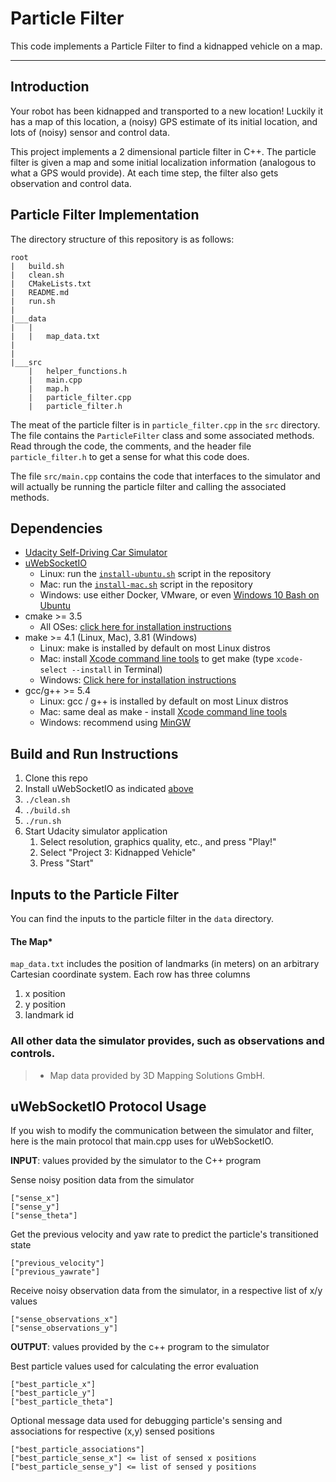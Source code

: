 # Particle Filter

This code implements a Particle Filter to find a kidnapped vehicle on a map. 

---

## Introduction
Your robot has been kidnapped and transported to a new location! Luckily it has a map of this location, a (noisy) GPS estimate of its initial location, and lots of (noisy) sensor and control data.

This project implements a 2 dimensional particle filter in C++. The particle filter is given a map and some initial localization information (analogous to what a GPS would provide). At each time step, the filter also gets observation and control data. 

## Particle Filter Implementation
The directory structure of this repository is as follows:

```
root
|   build.sh
|   clean.sh
|   CMakeLists.txt
|   README.md
|   run.sh
|
|___data
|   |   
|   |   map_data.txt
|   
|   
|___src
    |   helper_functions.h
    |   main.cpp
    |   map.h
    |   particle_filter.cpp
    |   particle_filter.h
```

The meat of the particle filter is in `particle_filter.cpp` in the `src` directory. The file contains the `ParticleFilter` class and some associated methods. Read through the code, the comments, and the header file `particle_filter.h` to get a sense for what this code does.

The file `src/main.cpp` contains the code that interfaces to the simulator and will actually be running the particle filter and calling the associated methods.

## Dependencies
* [Udacity Self-Driving Car Simulator](https://github.com/udacity/self-driving-car-sim/releases)
* [uWebSocketIO](https://github.com/uWebSockets/uWebSockets)
    * Linux: run the [`install-ubuntu.sh`](install-ubuntu.sh) script in the repository
    * Mac: run the [`install-mac.sh`](install-mac.sh) script in the repository
    * Windows: use either Docker, VMware, or even [Windows 10 Bash on Ubuntu](https://www.howtogeek.com/249966/how-to-install-and-use-the-linux-bash-shell-on-windows-10/)
* cmake >= 3.5
    * All OSes: [click here for installation instructions](https://cmake.org/install/)
* make >= 4.1 (Linux, Mac), 3.81 (Windows)
    * Linux: make is installed by default on most Linux distros
    * Mac: install [Xcode command line tools](https://developer.apple.com/xcode/features/) to get make (type `xcode-select --install` in Terminal)
    * Windows: [Click here for installation instructions](http://gnuwin32.sourceforge.net/packages/make.htm)
* gcc/g++ >= 5.4
    * Linux: gcc / g++ is installed by default on most Linux distros
    * Mac: same deal as make - install [Xcode command line tools](https://developer.apple.com/xcode/features/)
    * Windows: recommend using [MinGW](http://www.mingw.org/)

## Build and Run Instructions

1. Clone this repo
2. Install uWebSocketIO as indicated [above](#dependencies)
3. `./clean.sh`
4. `./build.sh`
5. `./run.sh`
6. Start Udacity simulator application
    1. Select resolution, graphics quality, etc., and press "Play!" 
    2. Select "Project 3: Kidnapped Vehicle"
    3. Press "Start"

## Inputs to the Particle Filter
You can find the inputs to the particle filter in the `data` directory. 

#### The Map*
`map_data.txt` includes the position of landmarks (in meters) on an arbitrary Cartesian coordinate system. Each row has three columns
1. x position
2. y position
3. landmark id

### All other data the simulator provides, such as observations and controls.

> * Map data provided by 3D Mapping Solutions GmbH.


## uWebSocketIO Protocol Usage

If you wish to modify the communication between the simulator and filter, here is the main protocol that main.cpp uses for uWebSocketIO.

**INPUT**: values provided by the simulator to the C++ program

Sense noisy position data from the simulator

```
["sense_x"] 
["sense_y"] 
["sense_theta"] 
```

Get the previous velocity and yaw rate to predict the particle's transitioned state
```
["previous_velocity"]
["previous_yawrate"]
```

Receive noisy observation data from the simulator, in a respective list of x/y values
```
["sense_observations_x"] 
["sense_observations_y"] 
```

**OUTPUT**: values provided by the c++ program to the simulator

Best particle values used for calculating the error evaluation
```
["best_particle_x"]
["best_particle_y"]
["best_particle_theta"]
``` 

Optional message data used for debugging particle's sensing and associations for respective (x,y) sensed positions 
```
["best_particle_associations"]
["best_particle_sense_x"] <= list of sensed x positions
["best_particle_sense_y"] <= list of sensed y positions
```